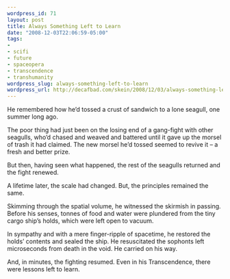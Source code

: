 ```yaml
--- 
wordpress_id: 71
layout: post
title: Always Something Left to Learn
date: "2008-12-03T22:06:59-05:00"
tags: 
- 
- scifi
- future
- spaceopera
- transcendence
- transhumanity
wordpress_slug: always-something-left-to-learn
wordpress_url: http://decafbad.com/skein/2008/12/03/always-something-left-to-learn/
---
```



He remembered how he’d tossed a crust of sandwich to a lone seagull, one summer long ago.

The poor thing had just been on the losing end of a gang-fight with other seagulls, who’d chased and weaved and battered until it gave up the morsel of trash it had claimed. The new morsel he’d tossed seemed to revive it – a fresh and better prize.

But then, having seen what happened, the rest of the seagulls returned and the fight renewed.

A lifetime later, the scale had changed. But, the principles remained the same.

Skimming through the spatial volume, he witnessed the skirmish in passing. Before his senses, tonnes of food and water were plundered from the tiny cargo ship’s holds, which were left open to vacuum.

In sympathy and with a mere finger-ripple of spacetime, he restored the holds’ contents and sealed the ship. He resuscitated the sophonts left microseconds from death in the void. He carried on his way.

And, in minutes, the fighting resumed. Even in his Transcendence, there were lessons left to learn.
